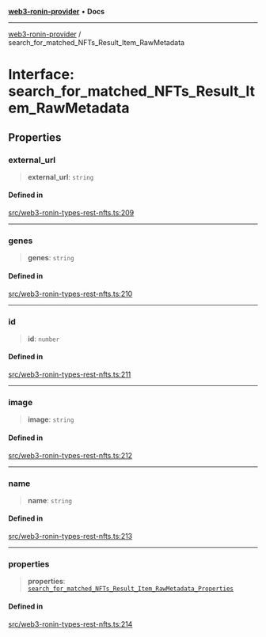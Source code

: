 [**web3-ronin-provider**](../README.md) • **Docs**

***

[web3-ronin-provider](../globals.md) / search\_for\_matched\_NFTs\_Result\_Item\_RawMetadata

# Interface: search\_for\_matched\_NFTs\_Result\_Item\_RawMetadata

## Properties

### external\_url

> **external\_url**: `string`

#### Defined in

[src/web3-ronin-types-rest-nfts.ts:209](https://github.com/chuacw/web3-ronin-provider/blob/a0101c455e71e221c1f508afff12749e77bf1fd8/src/web3-ronin-types-rest-nfts.ts#L209)

***

### genes

> **genes**: `string`

#### Defined in

[src/web3-ronin-types-rest-nfts.ts:210](https://github.com/chuacw/web3-ronin-provider/blob/a0101c455e71e221c1f508afff12749e77bf1fd8/src/web3-ronin-types-rest-nfts.ts#L210)

***

### id

> **id**: `number`

#### Defined in

[src/web3-ronin-types-rest-nfts.ts:211](https://github.com/chuacw/web3-ronin-provider/blob/a0101c455e71e221c1f508afff12749e77bf1fd8/src/web3-ronin-types-rest-nfts.ts#L211)

***

### image

> **image**: `string`

#### Defined in

[src/web3-ronin-types-rest-nfts.ts:212](https://github.com/chuacw/web3-ronin-provider/blob/a0101c455e71e221c1f508afff12749e77bf1fd8/src/web3-ronin-types-rest-nfts.ts#L212)

***

### name

> **name**: `string`

#### Defined in

[src/web3-ronin-types-rest-nfts.ts:213](https://github.com/chuacw/web3-ronin-provider/blob/a0101c455e71e221c1f508afff12749e77bf1fd8/src/web3-ronin-types-rest-nfts.ts#L213)

***

### properties

> **properties**: [`search_for_matched_NFTs_Result_Item_RawMetadata_Properties`](search_for_matched_NFTs_Result_Item_RawMetadata_Properties.md)

#### Defined in

[src/web3-ronin-types-rest-nfts.ts:214](https://github.com/chuacw/web3-ronin-provider/blob/a0101c455e71e221c1f508afff12749e77bf1fd8/src/web3-ronin-types-rest-nfts.ts#L214)
